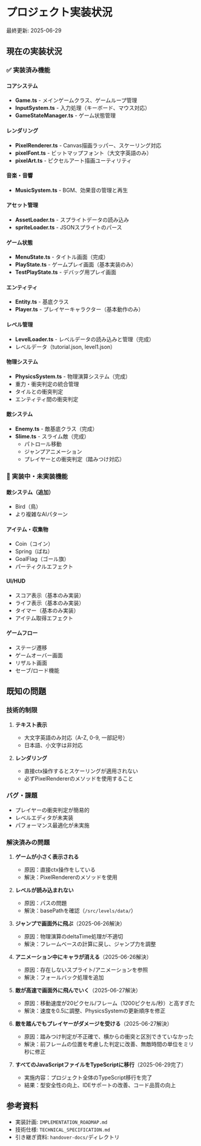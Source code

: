# プロジェクト実装状況

最終更新: 2025-06-29

## 現在の実装状況

### ✅ 実装済み機能

#### コアシステム
- **Game.ts** - メインゲームクラス、ゲームループ管理
- **InputSystem.ts** - 入力処理（キーボード、マウス対応）
- **GameStateManager.ts** - ゲーム状態管理

#### レンダリング
- **PixelRenderer.ts** - Canvas描画ラッパー、スケーリング対応
- **pixelFont.ts** - ビットマップフォント（大文字英語のみ）
- **pixelArt.ts** - ピクセルアート描画ユーティリティ

#### 音楽・音響
- **MusicSystem.ts** - BGM、効果音の管理と再生

#### アセット管理
- **AssetLoader.ts** - スプライトデータの読み込み
- **spriteLoader.ts** - JSONスプライトのパース

#### ゲーム状態
- **MenuState.ts** - タイトル画面（完成）
- **PlayState.ts** - ゲームプレイ画面（基本実装のみ）
- **TestPlayState.ts** - デバッグ用プレイ画面

#### エンティティ
- **Entity.ts** - 基底クラス
- **Player.ts** - プレイヤーキャラクター（基本動作のみ）

#### レベル管理
- **LevelLoader.ts** - レベルデータの読み込みと管理（完成）
- レベルデータ（tutorial.json, level1.json）

#### 物理システム
- **PhysicsSystem.ts** - 物理演算システム（完成）
- 重力・衝突判定の統合管理
- タイルとの衝突判定
- エンティティ間の衝突判定

#### 敵システム
- **Enemy.ts** - 敵基底クラス（完成）
- **Slime.ts** - スライム敵（完成）
  - パトロール移動
  - ジャンプアニメーション
  - プレイヤーとの衝突判定（踏みつけ対応）

### 🚧 実装中・未実装機能

#### 敵システム（追加）
- Bird（鳥）
- より複雑なAIパターン

#### アイテム・収集物
- Coin（コイン）
- Spring（ばね）
- GoalFlag（ゴール旗）
- パーティクルエフェクト

#### UI/HUD
- スコア表示（基本のみ実装）
- ライフ表示（基本のみ実装）
- タイマー（基本のみ実装）
- アイテム取得エフェクト

#### ゲームフロー
- ステージ遷移
- ゲームオーバー画面
- リザルト画面
- セーブ/ロード機能

## 既知の問題

### 技術的制限
1. **テキスト表示**
   - 大文字英語のみ対応（A-Z, 0-9, 一部記号）
   - 日本語、小文字は非対応

2. **レンダリング**
   - 直接ctx操作するとスケーリングが適用されない
   - 必ずPixelRendererのメソッドを使用すること

### バグ・課題
- プレイヤーの衝突判定が簡易的
- レベルエディタが未実装
- パフォーマンス最適化が未実施

### 解決済みの問題
1. **ゲームが小さく表示される**
   - 原因：直接ctx操作をしている
   - 解決：PixelRendererのメソッドを使用

2. **レベルが読み込まれない**
   - 原因：パスの問題
   - 解決：basePathを確認（`/src/levels/data/`）

3. **ジャンプで画面外に飛ぶ**（2025-06-26解決）
   - 原因：物理演算のdeltaTime処理が不適切
   - 解決：フレームベースの計算に戻し、ジャンプ力を調整

4. **アニメーション中にキャラが消える**（2025-06-26解決）
   - 原因：存在しないスプライト/アニメーションを参照
   - 解決：フォールバック処理を追加

5. **敵が高速で画面外に飛んでいく**（2025-06-27解決）
   - 原因：移動速度が20ピクセル/フレーム（1200ピクセル/秒）と高すぎた
   - 解決：速度を0.5に調整、PhysicsSystemの更新順序を修正

6. **敵を踏んでもプレイヤーがダメージを受ける**（2025-06-27解決）
   - 原因：踏みつけ判定が不正確で、横からの衝突と区別できていなかった
   - 解決：前フレームの位置を考慮した判定に改善、無敵時間の単位をミリ秒に修正

7. **すべてのJavaScriptファイルをTypeScriptに移行**（2025-06-29完了）
   - 実施内容：プロジェクト全体のTypeScript移行を完了
   - 結果：型安全性の向上、IDEサポートの改善、コード品質の向上

## 参考資料

- 実装計画: `IMPLEMENTATION_ROADMAP.md`
- 技術仕様: `TECHNICAL_SPECIFICATION.md`
- 引き継ぎ資料: `handover-docs/`ディレクトリ